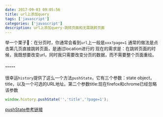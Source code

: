 ```yaml
---
date: 2017-09-03 09:05:56
title: url上添加query
tags: ['javascript']
categories: ['javascript']
description: url上添加query-跳转页面和无需跳转页面
---
```


举一个栗子🌰：在分页时，你通常会看到`url`上一般是`xxx?page=1`
通常的做法是点击第几页直接跳转页面，是通过location进行的
现在的需求是：在跳转页面的时候，我既想要改变url，同时我只需要改变分页的数据，而不需要整个页面重绘。
#### -----
很幸运`history`提供了这么一个方法`pushState`，它有三个参数：state object，title，以及一个可选的URL地址。第二个参数title:现在firefox和chrome已经忽略该参数
```js
window.history.pushState('','title','?page=1');
```
[pushState参考链接](https://developer.mozilla.org/en-US/docs/Web/API/History_API)

